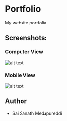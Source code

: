 # Portfolio
My website portfolio

## Screenshots:
### Computer View
![alt text](https://github.com/Sanathbny/portfolio/blob/master/portfolio_website.JPG)

### Mobile View
![alt text](https://github.com/alisolanki/Portfolio/blob/master/Portfolio_mobile.PNG)

## Author
* Sai Sanath Medapureddi
